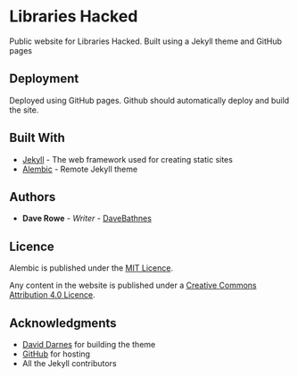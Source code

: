 # Libraries Hacked

Public website for Libraries Hacked. Built using a Jekyll theme and GitHub pages

## Deployment

Deployed using GitHub pages. Github should automatically deploy and build the site.

## Built With

* [Jekyll](https://jekyllrb.com/) - The web framework used for creating static sites
* [Alembic](https://github.com/daviddarnes/alembic) - Remote Jekyll theme

## Authors

* **Dave Rowe** - *Writer* - [DaveBathnes](https://github.com/DaveBathnes)

## Licence

Alembic is published under the [MIT Licence](https://github.com/daviddarnes/alembic/blob/main/LICENSE).

Any content in the website is published under a [Creative Commons Attribution 4.0 Licence](https://creativecommons.org/licenses/by/4.0/).

## Acknowledgments

* [David Darnes](https://github.com/daviddarnes) for building the theme
* [GitHub](https://www.github.com) for hosting
* All the Jekyll contributors
